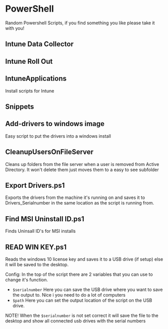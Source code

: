# PowerShell
Random Powershell Scripts, if you find something you like please take it with you!

## Intune Data Collector

## Intune Roll Out

## IntuneApplications
Install scripts for Intune

## Snippets

## Add-drivers to windows image
Easy script to put the drivers into a windows install

## CleanupUsersOnFileServer
Cleans up folders from the file server when a user is removed from Active Directory. It won't delete them just moves them to a easy to see subfolder

## Export Drivers.ps1
Exports the drivers from the machine it's running on and saves it to Drivers_Serialnumber in the same location as the script is running from.

## Find MSI Uninstall ID.ps1
Finds Uninsall ID's for MSI installs

## READ WIN KEY.ps1
Reads the windows 10 license key and saves it to a USB drive (if setup) else it will be saved to the desktop.

Config: In the top of the script there are 2 variables that you can use to change it's function.

* ```$serialnumber``` Here you can save the USB drive where you want to save the output to. Nice i you need to do a lot of computers
* ```$path``` Here you can set the output location of the script on the USB drive. 

NOTE! When the ```$serialnumber``` is not set correct it will save the file to the desktop and show all connected usb drives with the serial numbers